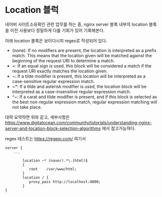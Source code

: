 # Location 블럭

네이버 사이트소유확인 관련 업무를 하는 중, nginx server 블록 내부의 location 블록을 이전 사용보다 정밀하게 다룰 기회가 있어 기록해본다.

아래 location 블록은 보이다시피 regex로 작성되어 있다.

- (none): If no modifiers are present, the location is interpreted as a prefix match. This means that the location given will be matched against the beginning of the request URI to determine a match.
- =: If an equal sign is used, this block will be considered a match if the request URI exactly matches the location given.
- ~: If a tilde modifier is present, this location will be interpreted as a case-sensitive regular expression match.
- ~\*: If a tilde and asterisk modifier is used, the location block will be interpreted as a case-insensitive regular expression match.
- ^~: If a carat and tilde modifier is present, and if this block is selected as the best non-regular expression match, regular expression matching will not take place.

대략 요약하면 위와 같고, 세부사항은 https://www.digitalocean.com/community/tutorials/understanding-nginx-server-and-location-block-selection-algorithms 에서 참고가능하다.

regex 테스트는 https://regexr.com/ 여기서

```
server {
    ...

        location ~* (naver).*\.(html)$
        {
           root    /var/www/html;
        }
        location / {
           proxy_pass http://localhost:4000;
        }
}
```
